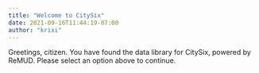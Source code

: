 ```yaml
---
title: "Welcome to CitySix"
date: 2021-09-16T11:44:19-07:00
author: "krixi"
---
```


Greetings, citizen. You have found the data library for CitySix, powered by ReMUD. 
Please select an option above to continue.

